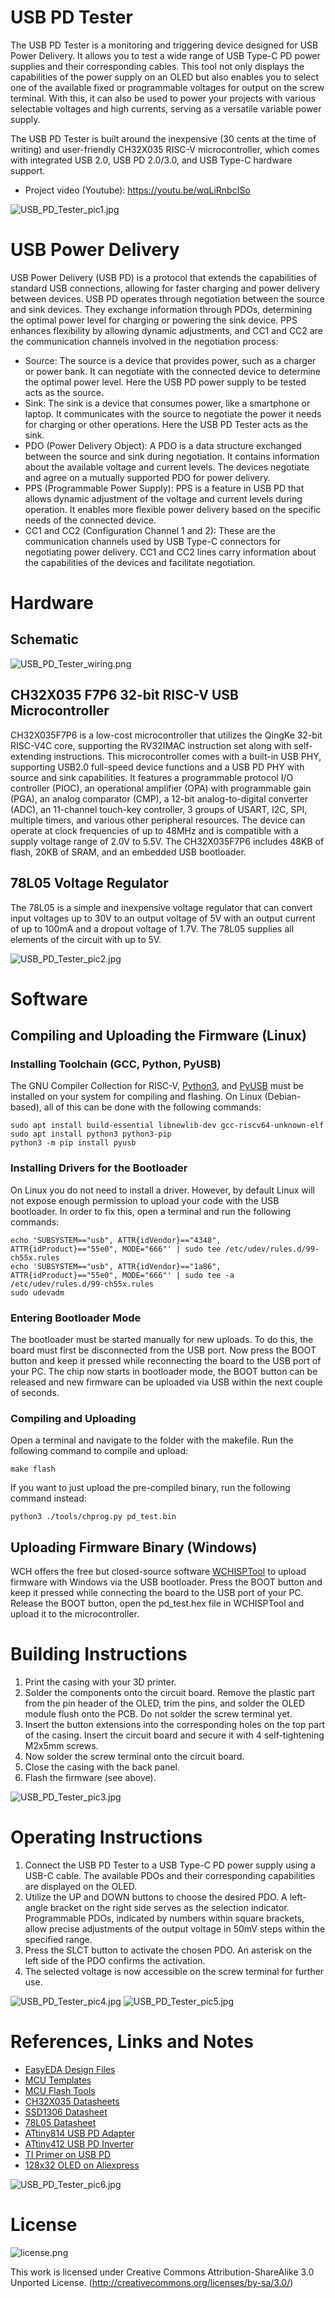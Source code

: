 # USB PD Tester
The USB PD Tester is a monitoring and triggering device designed for USB Power Delivery. It allows you to test a wide range of USB Type-C PD power supplies and their corresponding cables. This tool not only displays the capabilities of the power supply on an OLED but also enables you to select one of the available fixed or programmable voltages for output on the screw terminal. With this, it can also be used to power your projects with various selectable voltages and high currents, serving as a versatile variable power supply.

The USB PD Tester is built around the inexpensive (30 cents at the time of writing) and user-friendly CH32X035 RISC-V microcontroller, which comes with integrated USB 2.0, USB PD 2.0/3.0, and USB Type-C hardware support.

- Project video (Youtube): https://youtu.be/wqLiRnbcISo

![USB_PD_Tester_pic1.jpg](https://raw.githubusercontent.com/wagiminator/CH32X035-USB-PD-Tester/main/documentation/USB_PD_Tester_pic1.jpg)

# USB Power Delivery
USB Power Delivery (USB PD) is a protocol that extends the capabilities of standard USB connections, allowing for faster charging and power delivery between devices. USB PD operates through negotiation between the source and sink devices. They exchange information through PDOs, determining the optimal power level for charging or powering the sink device. PPS enhances flexibility by allowing dynamic adjustments, and CC1 and CC2 are the communication channels involved in the negotiation process:
- Source: The source is a device that provides power, such as a charger or power bank. It can negotiate with the connected device to determine the optimal power level. Here the USB PD power supply to be tested acts as the source.
- Sink: The sink is a device that consumes power, like a smartphone or laptop. It communicates with the source to negotiate the power it needs for charging or other operations. Here the USB PD Tester acts as the sink.
- PDO (Power Delivery Object): A PDO is a data structure exchanged between the source and sink during negotiation. It contains information about the available voltage and current levels. The devices negotiate and agree on a mutually supported PDO for power delivery.
- PPS (Programmable Power Supply): PPS is a feature in USB PD that allows dynamic adjustment of the voltage and current levels during operation. It enables more flexible power delivery based on the specific needs of the connected device.
- CC1 and CC2 (Configuration Channel 1 and 2): These are the communication channels used by USB Type-C connectors for negotiating power delivery. CC1 and CC2 lines carry information about the capabilities of the devices and facilitate negotiation.

# Hardware
## Schematic
![USB_PD_Tester_wiring.png](https://raw.githubusercontent.com/wagiminator/CH32X035-USB-PD-Tester/main/documentation/USB_PD_Tester_wiring.png)

## CH32X035 F7P6 32-bit RISC-V USB Microcontroller
CH32X035F7P6 is a low-cost microcontroller that utilizes the QingKe 32-bit RISC-V4C core, supporting the RV32IMAC instruction set along with self-extending instructions. This microcontroller comes with a built-in USB PHY, supporting USB2.0 full-speed device functions and a USB PD PHY with source and sink capabilities. It features a programmable protocol I/O controller (PIOC), an operational amplifier (OPA) with programmable gain (PGA), an analog comparator (CMP), a 12-bit analog-to-digital converter (ADC), an 11-channel touch-key controller, 3 groups of USART, I2C, SPI, multiple timers, and various other peripheral resources. The device can operate at clock frequencies of up to 48MHz and is compatible with a supply voltage range of 2.0V to 5.5V. The CH32X035F7P6 includes 48KB of flash, 20KB of SRAM, and an embedded USB bootloader.

## 78L05 Voltage Regulator
The 78L05 is a simple and inexpensive voltage regulator that can convert input voltages up to 30V to an output voltage of 5V with an output current of up to 100mA and a dropout voltage of 1.7V. The 78L05 supplies all elements of the circuit with up to 5V.

![USB_PD_Tester_pic2.jpg](https://raw.githubusercontent.com/wagiminator/CH32X035-USB-PD-Tester/main/documentation/USB_PD_Tester_pic2.jpg)

# Software
## Compiling and Uploading the Firmware (Linux)
### Installing Toolchain (GCC, Python, PyUSB)
The GNU Compiler Collection for RISC-V, [Python3](https://www.pythontutorial.net/getting-started/install-python/), and [PyUSB](https://github.com/pyusb/pyusb) must be installed on your system for compiling and flashing. On Linux (Debian-based), all of this can be done with the following commands:

```
sudo apt install build-essential libnewlib-dev gcc-riscv64-unknown-elf
sudo apt install python3 python3-pip
python3 -m pip install pyusb
```

### Installing Drivers for the Bootloader
On Linux you do not need to install a driver. However, by default Linux will not expose enough permission to upload your code with the USB bootloader. In order to fix this, open a terminal and run the following commands:

```
echo 'SUBSYSTEM=="usb", ATTR{idVendor}=="4348", ATTR{idProduct}=="55e0", MODE="666"' | sudo tee /etc/udev/rules.d/99-ch55x.rules
echo 'SUBSYSTEM=="usb", ATTR{idVendor}=="1a86", ATTR{idProduct}=="55e0", MODE="666"' | sudo tee -a /etc/udev/rules.d/99-ch55x.rules
sudo udevadm
```

### Entering Bootloader Mode
The bootloader must be started manually for new uploads. To do this, the board must first be disconnected from the USB port. Now press the BOOT button and keep it pressed while reconnecting the board to the USB port of your PC. The chip now starts in bootloader mode, the BOOT button can be released and new firmware can be uploaded via USB within the next couple of seconds.

### Compiling and Uploading
Open a terminal and navigate to the folder with the makefile. Run the following command to compile and upload:
```
make flash
```

If you want to just upload the pre-compiled binary, run the following command instead:
```
python3 ./tools/chprog.py pd_test.bin
```

## Uploading Firmware Binary (Windows)
WCH offers the free but closed-source software [WCHISPTool](https://www.wch.cn/downloads/WCHISPTool_Setup_exe.html) to upload firmware with Windows via the USB bootloader. Press the BOOT button and keep it pressed while connecting the board to the USB port of your PC. Release the BOOT button, open the pd_test.hex file in WCHISPTool and upload it to the microcontroller.

# Building Instructions
1. Print the casing with your 3D printer.
2. Solder the components onto the circuit board. Remove the plastic part from the pin header of the OLED, trim the pins, and solder the OLED module flush onto the PCB. Do not solder the screw terminal yet.
3. Insert the button extensions into the corresponding holes on the top part of the casing. Insert the circuit board and secure it with 4 self-tightening M2x5mm screws.
4. Now solder the screw terminal onto the circuit board.
5. Close the casing with the back panel.
6. Flash the firmware (see above).

![USB_PD_Tester_pic3.jpg](https://raw.githubusercontent.com/wagiminator/CH32X035-USB-PD-Tester/main/documentation/USB_PD_Tester_pic3.jpg)

# Operating Instructions
1. Connect the USB PD Tester to a USB Type-C PD power supply using a USB-C cable. The available PDOs and their corresponding capabilities are displayed on the OLED.
2. Utilize the UP and DOWN buttons to choose the desired PDO. A left-angle bracket on the right side serves as the selection indicator. Programmable PDOs, indicated by numbers within square brackets, allow precise adjustments of the output voltage in 50mV steps within the specified range.
3. Press the SLCT button to activate the chosen PDO. An asterisk on the left side of the PDO confirms the activation.
4. The selected voltage is now accessible on the screw terminal for further use.

![USB_PD_Tester_pic4.jpg](https://raw.githubusercontent.com/wagiminator/CH32X035-USB-PD-Tester/main/documentation/USB_PD_Tester_pic4.jpg)
![USB_PD_Tester_pic5.jpg](https://raw.githubusercontent.com/wagiminator/CH32X035-USB-PD-Tester/main/documentation/USB_PD_Tester_pic5.jpg)

# References, Links and Notes
- [EasyEDA Design Files](https://oshwlab.com/wagiminator)
- [MCU Templates](https://github.com/wagiminator/MCU-Templates)
- [MCU Flash Tools](https://github.com/wagiminator/MCU-Flash-Tools)
- [CH32X035 Datasheets](http://www.wch-ic.com/products/CH32X035.html)
- [SSD1306 Datasheet](https://cdn-shop.adafruit.com/datasheets/SSD1306.pdf)
- [78L05 Datasheet](https://datasheet.lcsc.com/lcsc/2209271730_HX-hengjiaxing-78L05_C5181466.pdf)
- [ATtiny814 USB PD Adapter](https://github.com/wagiminator/ATtiny814-USB-PD-Adapter)
- [ATtiny412 USB PD Inverter](https://github.com/wagiminator/ATtiny412-USB-PD-Inverter)
- [TI Primer on USB PD](https://www.ti.com/lit/wp/slyy109b/slyy109b.pdf)
- [128x32 OLED on Aliexpress](http://aliexpress.com/wholesale?SearchText=128+32+0.91+oled)

![USB_PD_Tester_pic6.jpg](https://raw.githubusercontent.com/wagiminator/CH32X035-USB-PD-Tester/main/documentation/USB_PD_Tester_pic6.jpg)

# License
![license.png](https://i.creativecommons.org/l/by-sa/3.0/88x31.png)

This work is licensed under Creative Commons Attribution-ShareAlike 3.0 Unported License. 
(http://creativecommons.org/licenses/by-sa/3.0/)
